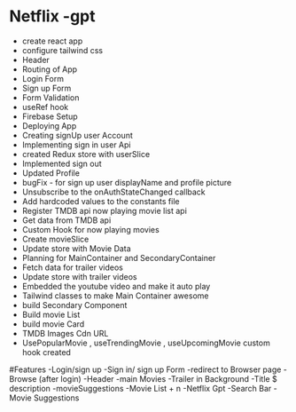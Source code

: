 # Netflix -gpt

- create react app 
- configure tailwind css
- Header 
- Routing of App
- Login Form
- Sign up Form
- Form Validation
- useRef hook
- Firebase Setup
- Deploying App 
- Creating signUp user Account
- Implementing sign in user Api
- created Redux store with userSlice
- Implemented sign out
- Updated Profile
- bugFix - for sign up user displayName and profile picture
- Unsubscribe to the onAuthStateChanged callback
- Add hardcoded values to the constants file
- Register TMDB api now playing movie list api
- Get data from TMDB api 
- Custom Hook  for now playing movies
- Create movieSlice
- Update store with Movie Data
- Planning for MainContainer and SecondaryContainer
- Fetch data for trailer videos 
- Update store with trailer videos
- Embedded the youtube video and make it auto play
- Tailwind classes to make Main Container awesome
- build Secondary Component
- Build movie List
- build movie Card
- TMDB Images Cdn URL
- UsePopularMovie , useTrendingMovie , useUpcomingMovie   custom hook created



#Features
-Login/sign up
   -Sign in/ sign up Form
   -redirect to Browser page
-Browse (after login)
   -Header
   -main Movies
     -Trailer in Background
     -Title $ description
     -movieSuggestions 
       -Movie List + n
-Netflix Gpt
  -Search Bar
  -Movie Suggestions
